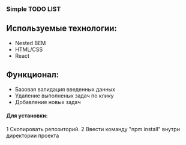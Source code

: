 ### Simple TODO LIST

## Используемые технологии:
 * Nested BEM
 * HTML/CSS
 * React

 ## Функционал: 
 * Базовая валидация введенных данных
 * Удаление выполненых задач по клику
 * Добавление новых задач

 #### Для установки:
  1 Cкопировать репозиторий.
  2 Ввести команду "npm install" внутри директории проекта
